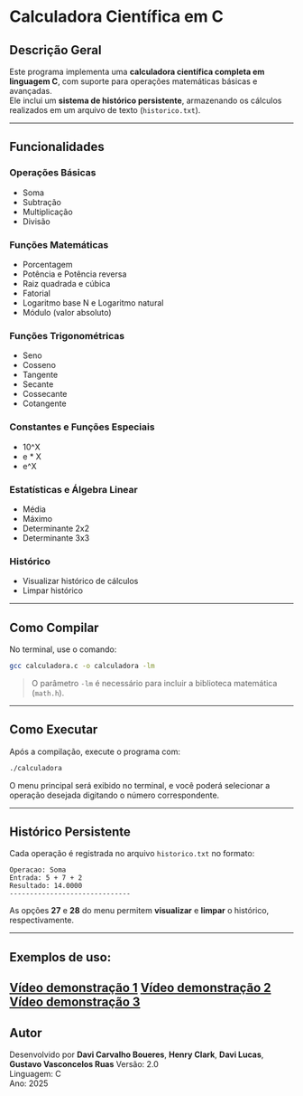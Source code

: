 #  Calculadora Científica em C

##  Descrição Geral
Este programa implementa uma **calculadora científica completa em linguagem C**, com suporte para operações matemáticas básicas e avançadas.  
Ele inclui um **sistema de histórico persistente**, armazenando os cálculos realizados em um arquivo de texto (`historico.txt`).

---

##  Funcionalidades

###  Operações Básicas
- Soma  
- Subtração  
- Multiplicação  
- Divisão  

###  Funções Matemáticas
- Porcentagem  
- Potência e Potência reversa  
- Raiz quadrada e cúbica  
- Fatorial  
- Logaritmo base N e Logaritmo natural  
- Módulo (valor absoluto)  

###  Funções Trigonométricas
- Seno  
- Cosseno  
- Tangente  
- Secante  
- Cossecante  
- Cotangente  

###  Constantes e Funções Especiais
- 10^X  
- e * X  
- e^X  

###  Estatísticas e Álgebra Linear
- Média  
- Máximo  
- Determinante 2x2  
- Determinante 3x3  

###  Histórico
- Visualizar histórico de cálculos  
- Limpar histórico  

---

##  Como Compilar

No terminal, use o comando:

```bash
gcc calculadora.c -o calculadora -lm
```

> O parâmetro `-lm` é necessário para incluir a biblioteca matemática (`math.h`).

---

##  Como Executar

Após a compilação, execute o programa com:

```bash
./calculadora
```

O menu principal será exibido no terminal, e você poderá selecionar a operação desejada digitando o número correspondente.

---

##  Histórico Persistente

Cada operação é registrada no arquivo `historico.txt` no formato:

```
Operacao: Soma
Entrada: 5 + 7 + 2
Resultado: 14.0000
------------------------------
```

As opções **27** e **28** do menu permitem **visualizar** e **limpar** o histórico, respectivamente.

---
## Exemplos de uso:
[Vídeo demonstração 1](https://github.com/user-attachments/assets/c2c55ee6-e0b0-4b3e-b126-0b00d2896cb8)
[Vídeo demonstração 2](https://github.com/user-attachments/assets/2236a2d2-30fe-4817-b056-349b28325691)
[Vídeo demonstração 3](https://github.com/user-attachments/assets/a8169bfa-2d54-4855-b876-63cdeb3640df)
---

##  Autor
Desenvolvido por **Davi Carvalho Boueres**, **Henry Clark**, **Davi Lucas**, **Gustavo Vasconcelos Ruas**
Versão: 2.0  
Linguagem: C  
Ano: 2025

